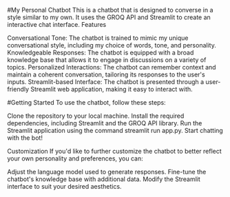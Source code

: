 #My Personal Chatbot
This is a chatbot that is designed to converse in a style similar to my own. It uses the GROQ API and Streamlit to create an interactive chat interface.
Features

Conversational Tone: The chatbot is trained to mimic my unique conversational style, including my choice of words, tone, and personality.
Knowledgeable Responses: The chatbot is equipped with a broad knowledge base that allows it to engage in discussions on a variety of topics.
Personalized Interactions: The chatbot can remember context and maintain a coherent conversation, tailoring its responses to the user's inputs.
Streamlit-based Interface: The chatbot is presented through a user-friendly Streamlit web application, making it easy to interact with.

#Getting Started
To use the chatbot, follow these steps:

Clone the repository to your local machine.
Install the required dependencies, including Streamlit and the GROQ API library.
Run the Streamlit application using the command streamlit run app.py.
Start chatting with the bot!

Customization
If you'd like to further customize the chatbot to better reflect your own personality and preferences, you can:

Adjust the language model used to generate responses.
Fine-tune the chatbot's knowledge base with additional data.
Modify the Streamlit interface to suit your desired aesthetics.
